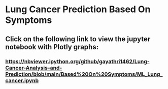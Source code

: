 # Lung Cancer Prediction Based On Symptoms
## Click on the following link to view the jupyter notebook with Plotly graphs:
### https://nbviewer.ipython.org/github/gayathri1462/Lung-Cancer-Analysis-and-Prediction/blob/main/Based%20On%20Symptoms/ML_Lung_cancer.ipynb
